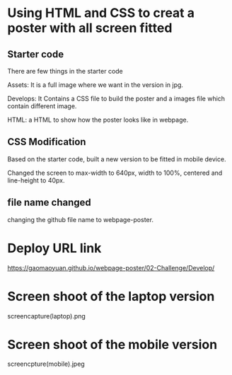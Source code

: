 # Using HTML and CSS to creat a poster with all screen fitted 

## Starter code

There are few things in the starter code

Assets: It is a full image where we want in the version in jpg.

Develops: It Contains a CSS file to build the poster and a images file which contain different image.

HTML: a HTML to show how the poster looks like in webpage.

## CSS Modification 

Based on the starter code, built a new version to be fitted in mobile device.

Changed the screen to max-width to 640px, width to 100%, centered and line-height to 40px.

## file name changed 

changing the github file name to webpage-poster.

# Deploy URL link 

https://gaomaoyuan.github.io/webpage-poster/02-Challenge/Develop/

# Screen shoot of the laptop version 

screencapture(laptop).png

# Screen shoot of the mobile version

screencpture(mobile).jpeg
